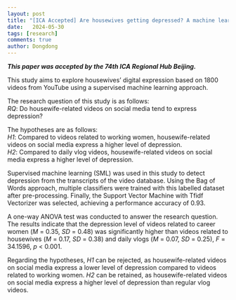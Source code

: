 ```yaml
---
layout: post
title: "[ICA Accepted] Are housewives getting depressed? A machine learning study based on YouTube"
date:   2024-05-30
tags: [research]
comments: true
author: Dongdong
---
```


***This paper was accepted by the 74th ICA Regional Hub Beijing.***

This study aims to explore housewives’ digital expression based on 1800 videos from YouTube using a supervised machine learning approach.

The research question of this study is as follows:<br>
*RQ*: Do housewife-related videos on social media tend to express depression? 

The hypotheses are as follows:<br>
*H1*: Compared to videos related to working women, housewife-related videos on social media express a higher level of depression.<br>
*H2*: Compared to daily vlog videos, housewife-related videos on social media express a higher level of depression.

Supervised machine learning (SML) was used in this study to detect depression from the transcripts of the video database. Using the Bag of Words approach, multiple classifiers were trained with this labelled dataset after pre-processing. Finally, the Support Vector Machine with Tfidf Vectorizer was selected, achieving a performance accuracy of 0.93.

A one-way ANOVA test was conducted to answer the research question. The results indicate that the depression level of videos related to career women (*M* = 0.35, *SD* = 0.48) was significantly higher than videos related to housewives (*M* = 0.17, *SD* = 0.38) and daily vlogs (*M* = 0.07, *SD* = 0.25), *F* = 34.1596, *p* < 0.001.

Regarding the hypotheses, *H1* can be rejected, as housewife-related videos on social media express a lower level of depression compared to videos related to working women. *H2* can be retained, as housewife-related videos on social media express a higher level of depression than regular vlog videos.
